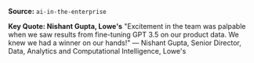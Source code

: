 **Source:** `ai-in-the-enterprise`

**Key Quote: Nishant Gupta, Lowe's**
"Excitement in the team was palpable when we saw results from fine-tuning GPT 3.5 on our product data. We knew we had a winner on our hands!" — Nishant Gupta, Senior Director, Data, Analytics and Computational Intelligence, Lowe's
